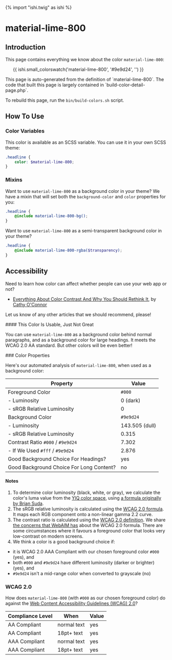 {% import "ishi.twig" as ishi %}
# material-lime-800

## Introduction

This page contains everything we know about the color `material-lime-800`:

<div class="grid">
    <div class="cell">
        <div class="swatch">
            <ul>
                {{ ishi.small_colorswatch('material-lime-800', '#9e9d24', '') }}
            </ul>
        </div>
    </div>
</div>

<div class="callout attention" markdown="1">
This page is auto-generated from the definition of `material-lime-800`. The code that built this page is largely contained in `build-color-detail-page.php`.

To rebuild this page, run the `bin/build-colors.sh` script.
</div>

## How To Use

### Color Variables

This color is available as an SCSS variable. You can use it in your own SCSS theme:

```scss
.headline {
    color: $material-lime-800;
}
```

### Mixins

Want to use `material-lime-800` as a background color in your theme? We have a mixin that will set both the `background-color` and `color` properties for you:

```scss
.headline {
    @include material-lime-800-bg();
}
```

Want to use `material-lime-800` as a semi-transparent background color in your theme?

```scss
.headline {
    @include material-lime-800-rgba($transparency);
}
```

## Accessibility

Need to learn how color can affect whether people can use your web app or not?

* [Everything About Color Contrast And Why You Should Rethink It](https://www.smashingmagazine.com/2014/10/color-contrast-tips-and-tools-for-accessibility/), by [Cathy O'Connor](http://www.twitter.com/cagocon)

Let us know of any other articles that we should recommend, please!
<div class="callout warning" markdown="1">
#### This Color Is Usable, Just Not Great

You can use `material-lime-800` as a background color behind normal paragraphs, and as a background color for large headings. It meets the WCAG 2.0 AA standard. But other colors will be even better!
</div>
### Color Properties

Here's our automated analysis of `material-lime-800`, when used as a background color:

Property | Value
---------|------
Foreground Color | `#000`
- Luminosity | 0 (dark)
- sRGB Relative Luminosity | 0
Background Color | `#9e9d24`
- Luminosity | 143.505 (dull)
- sRGB Relative Luminosity | 0.315
Contrast Ratio `#000` / `#9e9d24` | 7.302
- If We Used `#fff` / `#9e9d24` | 2.876
Good Background Choice For Headings? | yes
Good Background Choice For Long Content? | no

#### Notes

1. To determine color luminosity (black, white, or gray), we calculate the color's luma value from the [YIQ color space](https://en.wikipedia.org/wiki/YIQ), using [a formula originally by Brian Suda](https://24ways.org/2010/calculating-color-contrast/).
1. The sRGB relative luminosity is calculated using the [WCAG 2.0 formula](https://www.w3.org/TR/WCAG20/#relativeluminancedef). It maps each RGB component onto a non-linear gamma 2.2 curve.
1. The contrast ratio is calculated using the [WCAG 2.0 definition](https://www.w3.org/TR/2008/REC-WCAG20-20081211/#contrast-ratiodef). We share [the concerns that WebAIM has](http://webaim.org/blog/wcag-2-1-feedback/) about the WCAG 2.0 formula. There are some circumstances where it favours a foreground color that looks very low-contrast on modern screens.
1. We think a color is a good background choice if:
  - it is WCAG 2.0 AAA Compliant with our chosen foreground color `#000` (yes), and
  - both `#000` and `#9e9d24` have different luminosity (darker or brighter) (yes), and
  - `#9e9d24` isn't a mid-range color when converted to grayscale (no)

### WCAG 2.0

How does `material-lime-800` (with `#000` as our chosen foreground color) do against the [Web Content Accessibility Guidelines (WCAG) 2.0](https://www.w3.org/TR/WCAG20/)?

Compliance Level | When | Value
-----------------|------|------
AA Compliant | normal text | yes
AA Compliant | 18pt+ text | yes
AAA Compliant | normal text | yes
AAA Compliant | 18pt+ text | yes